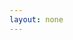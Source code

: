 ```yaml
---
layout: none
---
```


<RedoclyAPIBlock src="/firefly-services/docs/image_generation.json" width="600px" disableSidebar />
